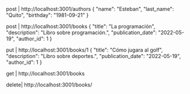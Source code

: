 
post | http://localhost:3001/authors
                                        {
                                        "name": "Esteban",
                                        "last_name": "Quito",
                                        "birthday": "1981-09-21"
                                        }

post | http://localhost:3001/books
                                        {
                                        "title": "La programación",
                                        "description": "Libro sobre programación.",
                                            "publication_date": "2022-05-19",
                                            "author_id": 1
                                        }


put | http://localhost:3001/books/1
                                        {
                                        "title": "Cómo jugara al golf",
                                        "description": "Libro sobre deportes.",
                                            "publication_date": "2022-05-19",
                                            "author_id": 1
                                        }


get | http://localhost:3001/books


delete| http://localhost:3001/books/